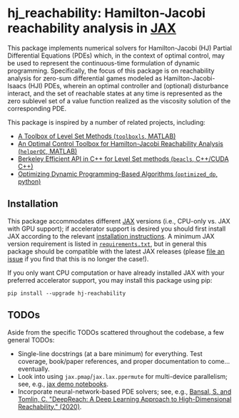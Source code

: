# hj_reachability: Hamilton-Jacobi reachability analysis in [JAX]
This package implements numerical solvers for Hamilton-Jacobi (HJ) Partial Differential Equations (PDEs) which, in the context of optimal control, may be used to represent the continuous-time formulation of dynamic programming. Specifically, the focus of this package is on reachability analysis for zero-sum differential games modeled as Hamilton-Jacobi-Isaacs (HJI) PDEs, wherein an optimal controller and (optional) disturbance interact, and the set of reachable states at any time is represented as the zero sublevel set of a value function realized as the viscosity solution of the corresponding PDE.

This package is inspired by a number of related projects, including:

- [A Toolbox of Level Set Methods (`toolboxls`, MATLAB)](https://www.cs.ubc.ca/~mitchell/ToolboxLS/)
- [An Optimal Control Toolbox for Hamilton-Jacobi Reachability Analysis (`helperOC`, MATLAB)](https://github.com/HJReachability/helperOC)
- [Berkeley Efficient API in C++ for Level Set methods (`beacls`, C++/CUDA C++)](https://hjreachability.github.io/beacls/)
- [Optimizing Dynamic Programming-Based Algorithms (`optimized_dp`, python)](https://github.com/SFU-MARS/optimized_dp)

## Installation
This package accommodates different [JAX] versions (i.e., CPU-only vs. JAX with GPU support); if accelerator support is desired you should first install JAX according to the relevant [installation instructions](https://github.com/google/jax#installation). A minimum JAX version requirement is listed in [`requirements.txt`](https://github.com/StanfordASL/hj_reachability/blob/main/requirements.txt), but in general this package should be compatible with the latest JAX releases (please [file an issue](https://github.com/StanfordASL/hj_reachability/issues) if you find that this is no longer the case!).

If you only want CPU computation or have already installed JAX with your preferred accelerator support, you may install this package using pip:
```
pip install --upgrade hj-reachability
```

## TODOs
Aside from the specific TODOs scattered throughout the codebase, a few general TODOs:
- Single-line docstrings (at a bare minimum) for everything. Test coverage, book/paper references, and proper documentation to come... eventually.
- Look into using `jax.pmap`/`jax.lax.ppermute` for multi-device parallelism; see, e.g., [jax demo notebooks](https://github.com/google/jax/tree/master/cloud_tpu_colabs).
- Incorporate neural-network-based PDE solvers; see, e.g., [Bansal, S. and Tomlin, C. "DeepReach: A Deep Learning Approach to High-Dimensional Reachability." (2020)](https://arxiv.org/abs/2011.02082).

[JAX]: https://github.com/google/jax
